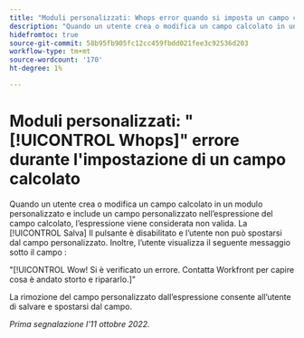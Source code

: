 ```yaml
---
title: "Moduli personalizzati: Whops error quando si imposta un campo calcolato"
description: "Quando un utente crea o modifica un campo calcolato in un modulo personalizzato e include un campo personalizzato nell’espressione del campo calcolato, l’espressione viene considerata non valida. Il pulsante Salva è disattivato e l’utente non può spostarsi dal campo personalizzato. Inoltre, l’utente visualizza un messaggio Whoops sotto il campo."
hidefromtoc: true
source-git-commit: 58b95fb905fc12cc459fbdd021fee3c92536d203
workflow-type: tm+mt
source-wordcount: '170'
ht-degree: 1%

---
```



# Moduli personalizzati: &quot;[!UICONTROL Whops]&quot; errore durante l&#39;impostazione di un campo calcolato

Quando un utente crea o modifica un campo calcolato in un modulo personalizzato e include un campo personalizzato nell’espressione del campo calcolato, l’espressione viene considerata non valida. La [!UICONTROL Salva] Il pulsante è disabilitato e l’utente non può spostarsi dal campo personalizzato. Inoltre, l’utente visualizza il seguente messaggio sotto il campo :

&quot;[!UICONTROL Wow! Si è verificato un errore. Contatta Workfront per capire cosa è andato storto e ripararlo.]&quot;

La rimozione del campo personalizzato dall’espressione consente all’utente di salvare e spostarsi dal campo.

_Prima segnalazione l&#39;11 ottobre 2022._

